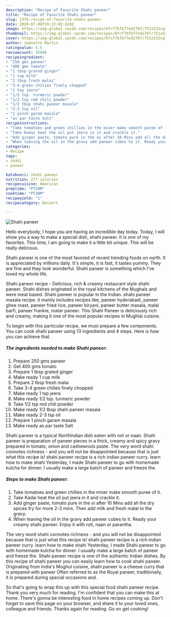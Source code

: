 ```yaml
---
description: "Recipe of Favorite Shahi paneer"
title: "Recipe of Favorite Shahi paneer"
slug: 1376-recipe-of-favorite-shahi-paneer
date: 2020-07-08T19:22:03.820Z
image: https://img-global.cpcdn.com/recipes/6fcf7bfb77ed276f/751x532cq70/shahi-paneer-recipe-main-photo.jpg
thumbnail: https://img-global.cpcdn.com/recipes/6fcf7bfb77ed276f/751x532cq70/shahi-paneer-recipe-main-photo.jpg
cover: https://img-global.cpcdn.com/recipes/6fcf7bfb77ed276f/751x532cq70/shahi-paneer-recipe-main-photo.jpg
author: Jeanette Martin
ratingvalue: 4.5
reviewcount: 35946
recipeingredient:
- "250 gms paneer"
- "400 gms tomato"
- "1 tbsp grated ginger"
- "1 cup milk"
- "2 tbsp fresh malai"
- "3-4 green chilies finely chopped"
- "1 tsp jeera"
- "1/2 tsp. turmeric powder"
- "1/2 tsp red chili powder"
- "1/2 tbsp shahi paneer masala"
- "2-3 tsp oil"
- "1 pinch garam masala"
- "as par taste Salt"
recipeinstructions:
- "Take tomatoes and green chillies in the mixer make smooth puree of it."
- "Take Kadai heat the oil put jeera in it and crackle it."
- "Add ginger paste, tomato pure in the oi after 10 Mins add all the dry spices fry for more 2-3 mins. Then add milk and fresh malai to the gravy."
- "When leaving the oil in the gravy add paneer cubes to it. Ready your creamy shahi paneer. Enjoy it with roti, naan or parantha."
categories:
- Recipe
tags:
- shahi
- paneer

katakunci: shahi paneer 
nutrition: 277 calories
recipecuisine: American
preptime: "PT20M"
cooktime: "PT30M"
recipeyield: "1"
recipecategory: Dessert

---
```



![Shahi paneer](https://img-global.cpcdn.com/recipes/6fcf7bfb77ed276f/751x532cq70/shahi-paneer-recipe-main-photo.jpg)

Hello everybody, I hope you are having an incredible day today. Today, I will show you a way to make a special dish, shahi paneer. It is one of my favorites. This time, I am going to make it a little bit unique. This will be really delicious.

Shahi paneer is one of the most favored of recent trending foods on earth. It is appreciated by millions daily. It's simple, it is fast, it tastes yummy. They are fine and they look wonderful. Shahi paneer is something which I've loved my whole life.

Shahi paneer recipe - Delicious, rich &amp; creamy restaurant style shahi paneer. Shahi dishes originated in the royal kitchens of the Mughals and were meat based. Shahi paneer is popular in the Indian..shahi paneer masala recipe. it mainly includes recipes like, paneer hyderabadi, paneer ghee roast, paneer fried rice, paneer biryani, paneer butter masala, malai barfi, paneer frankie, matar paneer. This Shahi Paneer is deliciously rich and creamy, making it one of the most popular recipes in Mughlai cuisine.


To begin with this particular recipe, we must prepare a few components. You can cook shahi paneer using 13 ingredients and 4 steps. Here is how you can achieve that.

<!--inarticleads1-->

##### The ingredients needed to make Shahi paneer:

1. Prepare 250 gms paneer
1. Get 400 gms tomato
1. Prepare 1 tbsp grated ginger
1. Make ready 1 cup milk
1. Prepare 2 tbsp fresh malai
1. Take 3-4 green chilies finely chopped
1. Make ready 1 tsp jeera
1. Make ready 1/2 tsp. turmeric powder
1. Take 1/2 tsp red chili powder
1. Make ready 1/2 tbsp shahi paneer masala
1. Make ready 2-3 tsp oil
1. Prepare 1 pinch garam masala
1. Make ready as par taste Salt


Shahi paneer is a typical NorthIndian dish eaten with roti or naan. Shahi paneer is preparation of paneer pieces in a thick, creamy and spicy gravy prepared in tomato, onion and cashewnuts paste. The very word shahi connotes richness - and you will not be disappointed because that is just what this recipe is! shahi paneer recipe is a rich indian paneer curry. learn how to make shahi Yesterday, I made Shahi paneer to go with homemade kulcha for dinner. I usually make a large batch of paneer and freeze the. 

<!--inarticleads2-->

##### Steps to make Shahi paneer:

1. Take tomatoes and green chillies in the mixer make smooth puree of it.
1. Take Kadai heat the oil put jeera in it and crackle it.
1. Add ginger paste, tomato pure in the oi after 10 Mins add all the dry spices fry for more 2-3 mins. Then add milk and fresh malai to the gravy.
1. When leaving the oil in the gravy add paneer cubes to it. Ready your creamy shahi paneer. Enjoy it with roti, naan or parantha.


The very word shahi connotes richness - and you will not be disappointed because that is just what this recipe is! shahi paneer recipe is a rich indian paneer curry. learn how to make shahi Yesterday, I made Shahi paneer to go with homemade kulcha for dinner. I usually make a large batch of paneer and freeze the. Shahi paneer recipe is one of the authentic Indian dishes. By this recipe of shahi paneer you can easily learn how to cook shahi paneer. Originating from India&#39;s Moghul cuisine, shahi paneer is a cheese curry that is prepared with paneer Often referred to as the Royal paneer, traditionally, it is prepared during special occasions and. 

So that's going to wrap this up with this special food shahi paneer recipe. Thank you very much for reading. I'm confident that you can make this at home. There's gonna be interesting food in home recipes coming up. Don't forget to save this page on your browser, and share it to your loved ones, colleague and friends. Thanks again for reading. Go on get cooking!
